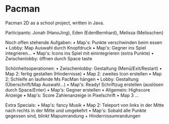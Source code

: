 # Pacman
Pacman 2D as a school project, written in Java.

Participants: Jonah (HanoJing), Eden (EdenBernhard), Melissa (Melisschen)

Noch offen stehende Aufgaben:
• Map's: Punkte verschwinden beim essen
• Lobby: Map Auswahl durch Knopfdruck
• Map's: Gegner ins Spiel integrieren...
• Map's: Icons ins Spiel mit einintegrieren (extra Punkte)
• Zwischenlobby: öffnen durch Space taste

Schönheitsoperationen:
• Zwischenlobby: Gestaltung (Menü/Exit/Restart)
• Map 2: fertig gestalten (Hindernisse)
• Map 2: zweites Icon erstellen
• Map 2: Schleife an laufende Ms PacMan hängen 
• Lobby: Gestaltung (Überschrift/Map Auswahl...)
• Map's: Ready! Schriftzug erstellen (auslösen durch Space/Enter)
• Map's: Gegner erstellen
• Allgemein: Highscore Anzeige 
• Map's: Score Zahlenanzeige in Pixelschrift
• Map 3 ...

Extra Specials:
• Map's: fancy Musik
• Map 2: Teleport von links in der Mitte nach rechts in der Mitte und umgekehrt 
• Map's: Sobald alle Punkte gegessen sind, blinkt Mapumrandung + Hindernissumrandungen 
